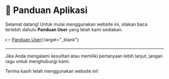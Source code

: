 # 📘 Panduan Aplikasi

Selamat datang! Untuk mulai menggunakan website ini, silakan baca terlebih dahulu **Panduan User** yang telah kami sediakan.

👉 [Panduan User](https://www.mediafire.com/file/wlyk8l4hmwisx3z/Panduan_User.docx/file){:target="_blank"}

---

Jika Anda mengalami kesulitan atau memiliki pertanyaan lebih lanjut, jangan ragu untuk menghubungi kami.

Terima kasih telah menggunakan website ini!
